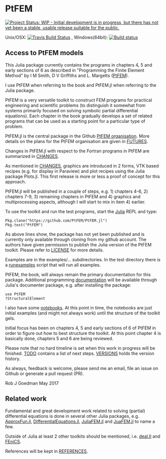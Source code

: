 # PtFEM


[![Project Status: WIP - Initial development is in progress, but there has not yet been a stable, usable release suitable for the public.](http://www.repostatus.org/badges/latest/wip.svg)](http://www.repostatus.org/#wip)

Unix/OSX:  [![Travis Build Status](https://travis-ci.org/PtFEM/PtFEM.jl.svg?branch=master)](https://travis-ci.org/PtFEM/PtFEM.jl)
, Windows(64bit):  [![Build status](https://ci.appveyor.com/api/projects/status/github/PtFEM/PtFEM.jl?branch=master)](https://ci.appveyor.com/project/goedman/ptfem-jl)

## Access to PtFEM models

This Julia package currently contains the programs in chapters 4, 5 and early sections of 6 as described in "Programming the Finite Element Method" by I M Smith, D V Griffiths and L. Margetts ([PtFEM]( http://www.wiley.com/WileyCDA/WileyTitle/productCd-1119973341.html )).

I use PtFEM when referring to the book and PtFEM.jl when referring to the Julia package.

PtFEM is a very versatile toolkit to construct FEM programs for practical engineering and scientific problems (to distinguish it somewhat from systems primarily focused on solving symbolic partial differential equations). Each chapter in the book gradually develops a set of related programs that can be used as a starting point for a particular type of problem.

PtFEM.jl is the central package in the Github [PtFEM organisation](https://github.com/PtFEM). More details on the plans for the PtFEM organisation are given in  [FUTURES](https://github.com/PtFEM/PtFEM.jl/blob/master/docs/src/FUTURES.md).

Changes in PtFEM.jl with respect to the Fortran programs in PtFEM are summarized in [CHANGES](https://github.com/PtFEM/PtFEM.jl/blob/master/docs/src/CHANGES.md).

As mentioned in [CHANGES](https://github.com/PtFEM/PtFEM.jl/blob/master/docs/src/CHANGES.md), graphics are introduced in 2 forms, VTK based recipes (e.g. for display in Paraview) and plot recipes using the Julia package Plots.jl. This first release is more or less a proof of concept for this approach.

PtFEM.jl will be published in a couple of steps, e.g. 1) chapters 4-6, 2) chapters 7-9, 3) remaining chapters in PtFEM and 4) graphics and multiprocessing aspects, although I will start to mix in item 4) earlier.

To use the toolkit and run the test programs, start the [Julia](http://julialang.org) REPL and type:

```
Pkg.clone("https://github.com/PtFEM/PtFEM.jl")
Pkg.test("PtFEM")
```

As above lines show, the package has not yet been published and is currently only available through cloning from my github account. The authors have given permission to publish the Julia version of the PtFEM toolkit. Please refer to [LICENSE](https://github.com/goedman/PtFEM.jl/blob/master/LICENSE.md) for more details.

Examples are in the examples/...  subdirectories. In the test directory there is a [runexamples](https://github.com/PtFEM/PtFEM.jl/blob/master/test/runexamples.jl) script that will run all examples.

 PtFEM, the book, will always remain the primary documentation for this package. Additional programming [documentation](https://ptfem.github.io/PtFEM.jl/)
will be available through Julia's documenter package, e.g. after installing the package:
 
```
use PtFEM
?StructuralElement
```

I also have some [notebooks](https://github.com/goedman/RobGoedmansNotebooks.jl/tree/master/notebooks/PtFEM). At this point in time, the notebooks are just initial examples (and might not always work) until the structure of the toolkit gels.

Initial focus has been on chapters 4, 5 and early sections of 6 of PtFEM in order to figure out how to best structure the toolkit. At this point chapter 4 is basically done, chapters 5 and 6 are being reviewed.

Please note that no hard timeline is set when this work in progress will be finished. [TODO](https://github.com/goedman/PtFEM.jl/blob/master/docs/src/TODO.md) contains a list of next steps. [VERSIONS](https://github.com/goedman/PtFEM.jl/blob/master/docs/src/VERSIONS.md) holds the version history.

As always, feedback is welcome, please send me an email, file an issue on Github or generate a pull request (PR). 

Rob J Goedman
May 2017

## Related work

Fundamental and great development work related to solving (partial) differential equations is done in several other Julia packages, e.g. [ApproxFun.jl](https://github.com/JuliaApproximation/ApproxFun.jl), [DifferentialEquations.jl](https://github.com/JuliaDiffEq/DifferentialEquations.jl), [JuliaFEM.jl](http://www.juliafem.org) and  [JuaFEM.jl](https://github.com/KristofferC/JuAFEM.jl) to name a few.

Outside of Julia at least 2 other toolkits should be mentioned, i.e.  [deal.II](http://dealii.org) and [FEniCS](https://fenicsproject.org).

References will be kept in [REFERENCES](https://github.com/PtFEM/PtFEM.jl/blob/master/docs/src/REFERENCES.md).

